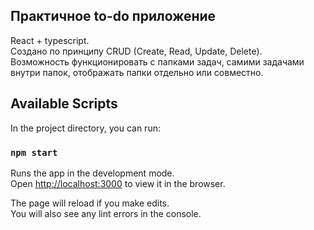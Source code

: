 ## Практичное to-do приложение

React + typescript.\
Создано по принципу CRUD (Create, Read, Update, Delete).\
Возможность функционировать с папками задач, самими задачами внутри папок, отображать папки отдельно или совместно.

## Available Scripts

In the project directory, you can run:

### `npm start`

Runs the app in the development mode.\
Open [http://localhost:3000](http://localhost:3000) to view it in the browser.

The page will reload if you make edits.\
You will also see any lint errors in the console.

